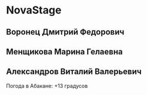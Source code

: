 # NovaStage
## Воронец Дмитрий Федорович
## Менщикова Марина Гелаевна
## Александров Виталий Валерьевич

Погода в Абакане: +13 градусов
